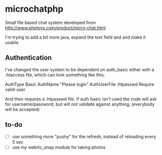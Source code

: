 # microchatphp #


Small file based chat system developed from 
http://www.phptoys.com/product/micro-chat.html

I'm trying to add a bit more java, expand the text field and and make it usable


## Authentication ##

I've changed the user system to be dependent on auth_basic either with a .htaccess file, which can look something like this:

AuthType Basic
AuthName "Please login"
AuthUserFile  .htpasswd
Require valid-user

And then requires a .htpasswd file. If auth basic isn't used the code will ask for username/password, but will not validate against anything, (everybody will be accepted)

## to-do ##

- [ ] use something more "pushy" for the refresh, instead of reloading every 5 sec
- [ ] use my webrtc_snap module for taking photos